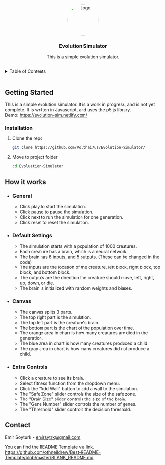 <div align="center">

  <a href="https://github.com/Volthai7us/Evolution-Simulator/">
    <img style="border-radius:50%;" src="https://avatars.githubusercontent.com/u/72819472?v=4" alt="Logo" width="100" height="100">
  </a>

<h3 align="center">Evolution Simulator</h3>

  <p align="center">
    This is a simple evolution simulator.
    <br /> <br />
  </p>
</div>

<details>
  <summary>Table of Contents</summary>
  <ol>
    <li>
      <a href="#getting-started">Getting Started</a>
      <ul>
        <li><a href="#prerequisites">Prerequisites</a></li>
        <li><a href="#installation">Installation</a></li>
      </ul>
    </li>
    <li><a href="#usage">How to Use</a></li>
    <ul>
        <li><a href="#general">General</a></li>
        <li><a href="#canvas">Canvas</a></li>
        <li><a href="#extra-controls">Extra Controls</a></li>
    </ul>
    <li><a href="#contact">Contact</a></li>
  </ol>
</details>
<br />

## Getting Started

This is a simple evolution simulator. It is a work in progress, and is not yet complete. It is written in Javascript, and uses the p5.js library.<br/>
Demo: https://evolution-sim.netlify.com/

### Installation

1. Clone the repo
   ```sh
   git clone https://github.com/Volthai7us/Evolution-Simulator/
   ```
2. Move to project folder
   ```sh
   cd Evoluation-Simulator
   ```

## How it works

- ### General
  - Click play to start the simulation.
  - Click pause to pause the simulation.
  - Click next to run the simulation for one generation.
  - Click reset to reset the simulation.
- ### Default Settings
  - The simulation starts with a population of 1000 creatures.
  - Each creature has a brain, which is a neural network.
  - The brain has 6 inputs, and 5 outputs. (These can be changed in the code)
  - The inputs are the location of the creature, left block, right block, top block, and bottom block.
  - The outputs are the direction the creature should move, left, right, up, down, or die.
  - The brain is initialized with random weights and biases.
- ### Canvas
  - The canvas splits 3 parts.
  - The top right part is the simulation.
  - The top left part is the creature's brain.
  - The bottom part is the chart of the population over time.
  - The orange area in chart is how many creatures are died in the generation.
  - The blue area in chart is how many creatures produced a child.
  - The gray area in chart is how many creatures did not produce a child.
- ### Extra Controls
  - Click a creature to see its brain.
  - Select fitness function from the dropdown menu.
  - Click the "Add Wall" button to add a wall to the simulation.
  - The "Safe Zone" slider controls the size of the safe zone.
  - The "Brain Size" slider controls the size of the brain.
  - The "Gene Number" slider controls the number of genes.
  - The "Threshold" slider controls the decision threshold.

<!-- CONTACT -->

## Contact

Emir Soyturk - emirsytrk@gmail.com

You can find the README Template via link.
https://github.com/othneildrew/Best-README-Template/blob/master/BLANK_README.md
